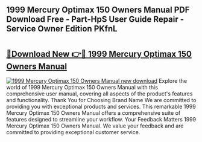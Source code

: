## 1999 Mercury Optimax 150 Owners Manual PDF Download Free - Part-HpS User Guide Repair - Service Owner Edition PKfnL

# <h2><a href="http://bc80251.oget.top/?id=1999+Mercury+Optimax+150+Owners+Manual">🔗Download New 👉🔴 1999 Mercury Optimax 150 Owners Manual</a></h2>

[![1999 Mercury Optimax 150 Owners Manual new download](https://i.imgur.com/5g1atiW.png)](http://bc80251.oget.top/?id=1999+Mercury+Optimax+150+Owners+Manual)
Explore the world of 1999 Mercury Optimax 150 Owners Manual with this comprehensive user manual, covering all aspects of the product's features and functionality. Thank You for Choosing Brand Name We are committed to providing you with exceptional products and services. This remarkable 1999 Mercury Optimax 150 Owners Manual offers a comprehensive suite of features designed to streamline your workflow. Your Feedback Matters 1999 Mercury Optimax 150 Owners Manual. We value your feedback and are committed to providing exceptional customer service.
